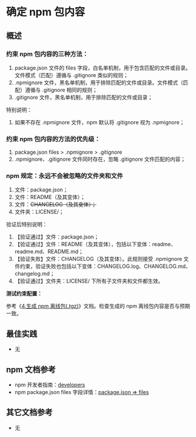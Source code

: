 # 确定 npm 包内容

## 概述

### 约束 npm 包内容的三种方法：

1. package.json 文件的 files 字段，白名单机制，用于包含匹配的文件或目录。文件模式（匹配）遵循与 .gitignore 类似的规则；
1. .npmignore 文件，黑名单机制，用于排除匹配的文件或目录。文件模式（匹配）遵循与 .gitignore 相同的规则；
1. .gitignore 文件，黑名单机制，用于排除匹配的文件或目录；

特别说明：

1. 如果不存在 .npmignore 文件，npm 默认将 .gitignore 视为 .npmignore；

### 约束 npm 包内容的方法的优先级：

1. package.json files > .npmignore > .gitignore
1. .npmignore、.gitignore 文件同时存在，忽略 .gitignore 文件匹配的内容；

### npm 规定：永远不会被忽略的文件夹和文件

1. 文件：package.json；
1. 文件：README（及其变体）；
1. 文件：~~CHANGELOG（及其变体）；~~
1. 文件夹：LICENSE/；

验证后特别说明：

1. 【验证通过】文件：package.json；
1. 【验证通过】文件：README（及其变体），包括以下变体：readme、readme.md、README.md；
1. 【验证失败】文件：CHANGELOG（及其变体）。此规则接受 .npmignore 文件约束，验证失败也包括以下变体：CHANGELOG.log、CHANGELOG.md、changelog.md；
1. 【验证通过】文件夹：LICENSE/ 下所有子文件夹和文件都生效。

**测试约束配置：**

参考《[4.生成 npm 离线包(.tgz)](<./4.生成npm离线包(tarball).md>)》文档。检查生成的 npm 离线包内容是否与预期一致。

## 最佳实践

- 无

## npm 文档参考

- npm 开发者指南：[developers](https://docs.npmjs.com/cli/v8/using-npm/developers)
- npm package.json files 字段详情：[package.json => files](https://docs.npmjs.com/cli/v8/configuring-npm/package-json#files)

## 其它文档参考

- 无
